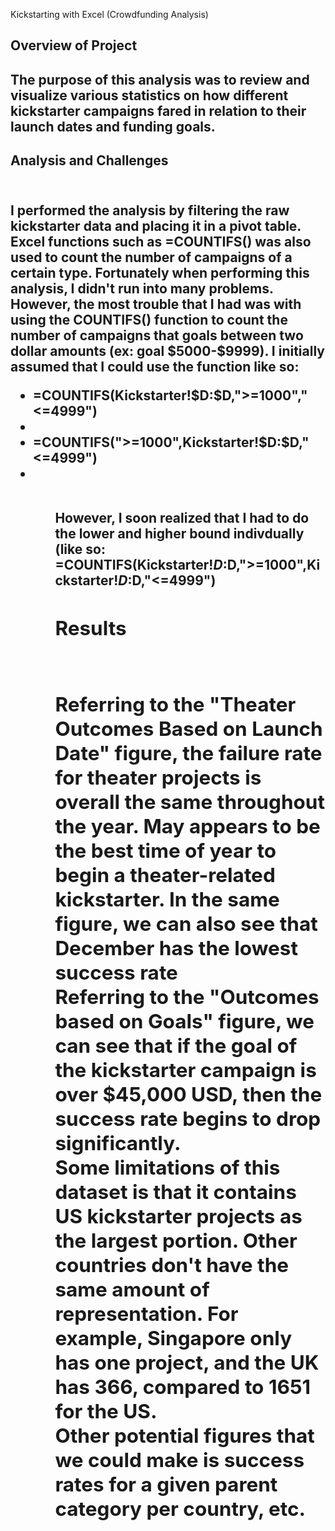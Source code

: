 Kickstarting with Excel (Crowdfunding Analysis)

<h2>Overview of Project<h2/>
The purpose of this analysis was to review and visualize various statistics on how different kickstarter campaigns fared in relation to their launch dates and funding goals.

<h2>Analysis and Challenges<h2/>
<br/>
I performed the analysis by filtering the raw kickstarter data and placing it in a pivot table. Excel functions such as =COUNTIFS() was also used to count the number of campaigns of a certain type.
Fortunately when performing this analysis, I didn't run into many problems. 
However, the most trouble that I had was with using the COUNTIFS() function to count the number of campaigns that goals between two dollar amounts (ex: goal $5000-$9999).
I initially assumed that I could use the function like so: 
<ul> 
<li> =COUNTIFS(Kickstarter!$D:$D,">=1000","<=4999") <li/>
<li> =COUNTIFS(">=1000",Kickstarter!$D:$D,"<=4999") <li/>
<ul/>

<br/> However, I soon realized that I had to do the lower and higher bound indivdually (like so: =COUNTIFS(Kickstarter!$D:$D,">=1000",Kickstarter!$D:$D,"<=4999")


<h2>Results<h2/>
<br/>
Referring to the "Theater Outcomes Based on Launch Date" figure, the failure rate for theater projects is overall the same throughout the year.
May appears to be the best time of year to begin a theater-related kickstarter. In the same figure, we can also see that December has the lowest success rate
<br/>
Referring to the "Outcomes based on Goals" figure, we can see that if the goal of the kickstarter campaign is over $45,000 USD, 
then the success rate begins to drop significantly.
<br/> Some limitations of this dataset is that it contains US kickstarter projects as the largest portion. 
Other countries don't have the same amount of representation. For example, Singapore only has one project, and the UK has 366, compared to 1651 for the US.
<br/> Other potential figures that we could make is success rates for a given parent category per country, etc.
